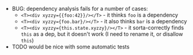  - BUG: dependency analysis fails for a number of cases:
    - `<T><div xyzzy={{foo:42}}/></T>` - it thinks `foo` is a dependency
    - `<T><div xyzzy={foo.bar}/></T>` - it also thinks `bar` is a dependency
    - `<T><div xyzzy={this.state.xyzzy}/></T>` - it sorta-correctly finds
      `this` as a dep, but it doesn't work (I need to rename it, or disallow
      `this`)
 - TODO would be nice with some automatic tests
